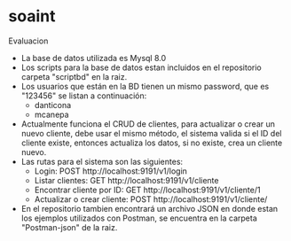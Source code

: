 # soaint
Evaluacion
- La base de datos utilizada es Mysql 8.0
- Los scripts para la base de datos estan incluidos en el repositorio carpeta "scriptbd" en la raiz.
- Los usuarios que están en la BD tienen un mismo password, que es "123456" se listan a continuación:
    - danticona
    - mcanepa
- Actualmente funciona el CRUD de clientes, para actualizar o crear un nuevo cliente, debe usar el mismo método, el sistema valida si el ID del cliente existe, entonces actualiza los datos, si no existe, crea un cliente nuevo.
- Las rutas para el sistema son las siguientes:
  - Login: POST http://localhost:9191/v1/login
  - Listar clientes: GET http://localhost:9191/v1/cliente
  - Encontrar cliente por ID: GET http://localhost:9191/v1/cliente/1
  - Actualizar o crear cliente:  POST http://localhost:9191/v1/cliente/
- En el repositorio tambien encontrará un archivo JSON en donde estan los ejemplos utilizados con Postman, se encuentra en la carpeta "Postman-json" de la raiz.
